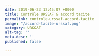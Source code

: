 ```yaml
---
date: 2019-06-23 12:45:07 +0000
title: Contrôle URSSAF & accord tacite
permalink: controle-urssaf-accord-tacite
image: "/accord-tacite-urssaf.png"
category: URSSAF
alt-tag: ''
meta-desc: ''
published: false

---
```

